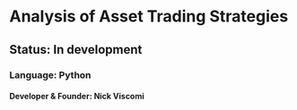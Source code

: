 # Analysis of Asset Trading Strategies
## Status: In development
### Language: Python


#### Developer & Founder: Nick Viscomi


